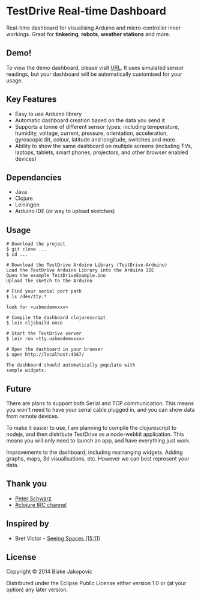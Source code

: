# TestDrive Real-time Dashboard

Real-time dashboard for visualising Arduino and micro-controller inner workings. Great for **tinkering**, **robots**, **weather stations** and more.

## Demo!

To view the demo dashboard, please visit [URL](URL). It uses simulated
sensor readings, but your dashboard will be automatically customised for
your usage.

## Key Features

* Easy to use Arduino library
* Automatic dashboard creation based on the data you send it
* Supports a tonne of different sensor types; including temperature, humidity, voltage, current, pressure, orientation, acceleration, gyroscopic tilt, colour, latitude and longitude, switches and more.
* Ability to show the same dashboard on multiple screens (including TVs, laptops, tablets, smart phones, projectors, and other browser enabled devices)


## Dependancies

* Java
* Clojure
* Leiningen
* Arduino IDE (or way to upload sketches)

## Usage

```
# Download the project
$ git clone ...
$ cd ...

# Download the TestDrive Arduino Library (TestDrive-Arduino)
Load the TestDrive Arduino Library into the Arduino IDE
Open the example TestDriveExample.ino
Upload the sketch to the Arduino

# Find your serial port path
$ ls /dev/tty.*

look for <usbmodemxxxx>

# Compile the dashboard clojurescript
$ lein cljsbuild once

# Start the TestDrive server
$ lein run <tty.usbmodemxxxx>

# Open the dashboard in your browser
$ open http://localhost:4567/

The dashboard should automatically populate with
sample widgets.

```

## Future
There are plans to support both Serial and TCP communication. This means you won't need to have your serial cable plugged in, and you can show data from remote devices.

To make it easier to use, I am planning to compile the clojurescript to nodejs, and then distribute TestDrive as a node-webkit application. This means you will only need to launch an app, and have everything just work.

Improvements to the dashboard, including rearranging widgets. Adding graphs, maps, 3d visualisations, etc. However we can best represent your data.

## Thank you
* [Peter Schwarz](https://github.com/peterschwarz/)
* [#clojure IRC channel](irc://...)

## Inspired by
* Bret Victor - [Seeing Spaces (15:11)](http://vimeo.com/97903574)

## License

Copyright © 2014 Blake Jakopovic

Distributed under the Eclipse Public License either version 1.0 or (at
your option) any later version.
